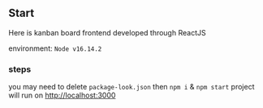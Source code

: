 

## Start

Here is kanban board frontend developed through ReactJS

environment: `Node v16.14.2`

### steps

you may need to delete `package-look.json`
then
`npm i`
& `npm start`
project will run on
[http://localhost:3000](http://localhost:3000)

